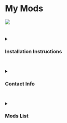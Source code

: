 # My Mods
![](https://i.imgur.com/LifgePD.jpg)

#

<details>
  <summary>
    <h3>Installation Instructions</h3>
  </summary>
  
+ To install the mod, open the file you downloaded with an extraction tool such as [7 Zip](https://www.7-zip.org/). 
  + The folder you extracted should be called `TradersShowQuestPoiNames1.01`, now open that folder, there should be a folder inside named. 
  + Now move that folder to your `Mods` folder in your 7 Days to Die directory, if you do not have one, make one.        
+ Your directory should now look something like this: Mod folder should be only 1 Folder deep.
```\7 Days To Die\Mods\TradersShowQuestPoiNames1.01```
+ A Wrong PathWay: 
```\7 Days To Die\Mods\ExtraFolder\TradersShowQuestPoiNames1.01```    

*Note: Due to the The Fun Pimps changing how mods are loaded, these installation instructions will change soon*       

</details>
   

##

<details>
  <summary>
    <h3>Contact Info</h3>
  </summary>
  
  + If you run into any conflicts or need help, you may contact DarkAoRaidenX via discord: [discord](https://discord.gg/UccyzVm5Xq) or DarkAoRaidenX#6672.

</details>


##


<details>
  <summary>
    <h3>Mods List</h3>
  </summary>
  
Mod
+ Added Restore Power location name to quests.

</details>


##
